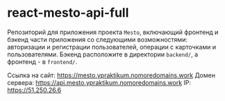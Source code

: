 # react-mesto-api-full

Репозиторий для приложения проекта `Mesto`, включающий фронтенд и бэкенд части приложения со следующими возможностями: авторизации и регистрации пользователей, операции с карточками и пользователями. Бэкенд расположите в директории `backend/`, а фронтенд - в `frontend/`.

Ссылка на сайт: https://mesto.ypraktikum.nomoredomains.work
Домен сервера: https://api.mesto.ypraktikum.nomoredomains.work
IP: https://51.250.26.6
